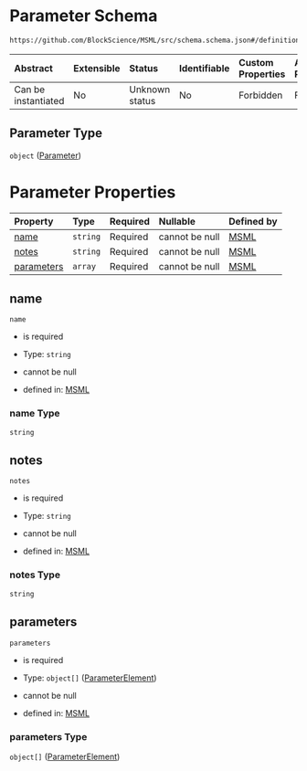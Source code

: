 # Parameter Schema

```txt
https://github.com/BlockScience/MSML/src/schema.schema.json#/definitions/Parameter
```



| Abstract            | Extensible | Status         | Identifiable | Custom Properties | Additional Properties | Access Restrictions | Defined In                                                                  |
| :------------------ | :--------- | :------------- | :----------- | :---------------- | :-------------------- | :------------------ | :-------------------------------------------------------------------------- |
| Can be instantiated | No         | Unknown status | No           | Forbidden         | Forbidden             | none                | [schema.schema.json\*](../../out/schema.schema.json "open original schema") |

## Parameter Type

`object` ([Parameter](schema-definitions-parameter.md))

# Parameter Properties

| Property                  | Type     | Required | Nullable       | Defined by                                                                                                                                                               |
| :------------------------ | :------- | :------- | :------------- | :----------------------------------------------------------------------------------------------------------------------------------------------------------------------- |
| [name](#name)             | `string` | Required | cannot be null | [MSML](schema-definitions-parameter-properties-name.md "https://github.com/BlockScience/MSML/src/schema.schema.json#/definitions/Parameter/properties/name")             |
| [notes](#notes)           | `string` | Required | cannot be null | [MSML](schema-definitions-parameter-properties-notes.md "https://github.com/BlockScience/MSML/src/schema.schema.json#/definitions/Parameter/properties/notes")           |
| [parameters](#parameters) | `array`  | Required | cannot be null | [MSML](schema-definitions-parameter-properties-parameters.md "https://github.com/BlockScience/MSML/src/schema.schema.json#/definitions/Parameter/properties/parameters") |

## name



`name`

*   is required

*   Type: `string`

*   cannot be null

*   defined in: [MSML](schema-definitions-parameter-properties-name.md "https://github.com/BlockScience/MSML/src/schema.schema.json#/definitions/Parameter/properties/name")

### name Type

`string`

## notes



`notes`

*   is required

*   Type: `string`

*   cannot be null

*   defined in: [MSML](schema-definitions-parameter-properties-notes.md "https://github.com/BlockScience/MSML/src/schema.schema.json#/definitions/Parameter/properties/notes")

### notes Type

`string`

## parameters



`parameters`

*   is required

*   Type: `object[]` ([ParameterElement](schema-definitions-parameterelement.md))

*   cannot be null

*   defined in: [MSML](schema-definitions-parameter-properties-parameters.md "https://github.com/BlockScience/MSML/src/schema.schema.json#/definitions/Parameter/properties/parameters")

### parameters Type

`object[]` ([ParameterElement](schema-definitions-parameterelement.md))

